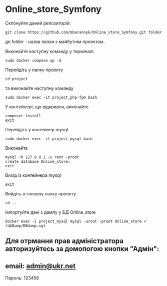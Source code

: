 # Online_store_Symfony

Склонуйте даний репозиторій:

    git clone https://github.com/mbarannyk/Online_store_Symfony.git folder

де folder - назва папки з майбутнім проектом.

Виконайте наступну команду у терміналі:

    sudo docker compose up -d

Перейдіть у папку проекту

    cd project

та виконайте наступну команду

    sudo docker exec -it project_php-fpm bash

У контейнері, що відкрився, виконайте

    composer install
    exit

Перейдіть у контейнер mysql

    sudo docker exec -it project_mysql bash

Виконайте

    mysql -h 127.0.0.1 -u root -proot
    create database Online_store;
    exit

Вихід із контейнера mysql

    exit

Вийдіть в головну папку проекту

    сd ..

Імпортуйте дані з дампу у БД Online_store

    docker exec -i project_mysql mysql -uroot -proot Online_store < /dbDump/DBdump.sql



Для отрмання прав адміністратора авторизуйтесь за домопогою кнопки "Адмін":
---
email: admin@ukr.net
---
Пароль: 123456
